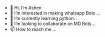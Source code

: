 - 👋 Hi, I’m Ashen 
- 👀 I’m interested in making whatsapp Bots ...
- 🌱 I’m currently learning python...
- 💞️ I’m looking to collaborate on MD Bots...
- 📫 How to reach me ...

<!---
ashenthebot/ashenthebot is a ✨ special ✨ repository because its `README.md` (this file) appears on your GitHub profile.
You can click the Preview link to take a look at your changes.
--->
